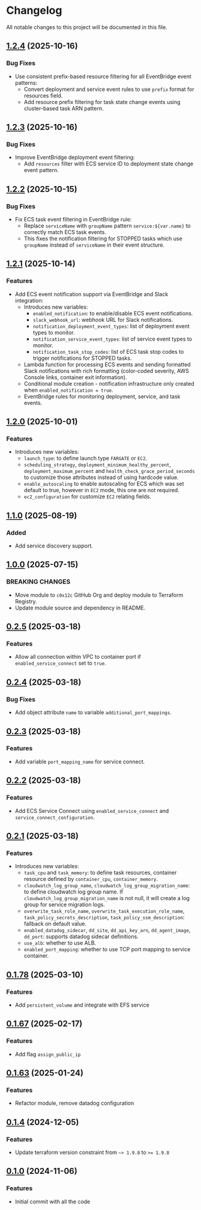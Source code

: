 # Changelog

All notable changes to this project will be documented in this file.

## [1.2.4]() (2025-10-16)

### Bug Fixes

* Use consistent prefix-based resource filtering for all EventBridge event patterns:
  * Convert deployment and service event rules to use `prefix` format for resources field.
  * Add resource prefix filtering for task state change events using cluster-based task ARN pattern.

## [1.2.3]() (2025-10-16)

### Bug Fixes

* Improve EventBridge deployment event filtering:
  * Add `resources` filter with ECS service ID to deployment state change event pattern.

## [1.2.2]() (2025-10-15)

### Bug Fixes

* Fix ECS task event filtering in EventBridge rule:
  * Replace `serviceName` with `groupName` pattern `service:${var.name}` to correctly match ECS task events.
  * This fixes the notification filtering for STOPPED tasks which use `groupName` instead of `serviceName` in their event structure.

## [1.2.1]() (2025-10-14)

### Features

* Add ECS event notification support via EventBridge and Slack integration:
  * Introduces new variables:
    * `enabled_notification`: to enable/disable ECS event notifications.
    * `slack_webhook_url`: webhook URL for Slack notifications.
    * `notification_deployment_event_types`: list of deployment event types to monitor.
    * `notification_service_event_types`: list of service event types to monitor.
    * `notification_task_stop_codes`: list of ECS task stop codes to trigger notifications for STOPPED tasks.
  * Lambda function for processing ECS events and sending formatted Slack notifications with rich formatting (color-coded severity, AWS Console links, container exit information).
  * Conditional module creation - notification infrastructure only created when `enabled_notification = true`.
  * EventBridge rules for monitoring deployment, service, and task events.

## [1.2.0]() (2025-10-01)

### Features

* Introduces new variables:
  * `launch_type`: to define launch type `FARGATE` or `EC2`.
  * `scheduling_strategy`, `deployment_minimum_healthy_percent`, `deployment_maximum_percent` and `health_check_grace_period_seconds` to customize those attributes instead of using hardcode value.
  * `enable_autoscaling` to enable autoscaling for ECS which was set default to true, however in `EC2` mode, this one are not required.
  * `ec2_configuration` for customize `EC2` relating fields.

## [1.1.0]() (2025-08-19)

### Added

* Add service discovery support.

## [1.0.0]() (2025-07-15)

### BREAKING CHANGES

* Move module to `c0x12c` GitHub Org and deploy module to Terraform Registry.
* Update module source and dependency in README.

## [0.2.5]() (2025-03-18)

### Features

* Allow all connection within VPC to container port if `enabled_service_connect` set to `true`.

## [0.2.4]() (2025-03-18)

### Bug Fixes

* Add object attribute `name` to variable `additional_port_mappings`.

## [0.2.3]() (2025-03-18)

### Features

* Add variable `port_mapping_name` for service connect.

## [0.2.2]() (2025-03-18)

### Features

* Add ECS Service Connect using `enabled_service_connect` and `service_connect_configuration`.

## [0.2.1]() (2025-03-18)

### Features

* Introduces new variables:
    * `task_cpu` and `task_memory`: to define task resources, container resource defined
      by `container_cpu`, `container_memory`.
    * `cloudwatch_log_group_name`, `cloudwatch_log_group_migration_name`: to define cloudwatch log group name.
      If `cloudwatch_log_group_migration_name` is not null, it will create a log group for service migration logs.
    * `overwrite_task_role_name`, `overwrite_task_execution_role_name`, `task_policy_secrets_description`, `task_policy_ssm_description`:
      fallback on default value.
    * `enabled_datadog_sidecar`, `dd_site`, `dd_api_key_arn`, `dd_agent_image`, `dd_port`: supports datadog sidecar
      definitions.
    * `use_alb`: whether to use ALB.
    * `enabled_port_mapping`: whether to use TCP port mapping to service container.

## [0.1.78]() (2025-03-10)

### Features

* Add `persistent_volume` and integrate with EFS service

## [0.1.67]() (2025-02-17)

### Features

* Add flag `assign_public_ip`

## [0.1.63]() (2025-01-24)

### Features

* Refactor module, remove datadog configuration

## [0.1.4]() (2024-12-05)

### Features

* Update terraform version constraint from `~> 1.9.8` to `>= 1.9.8`

## [0.1.0]() (2024-11-06)

### Features

* Initial commit with all the code
